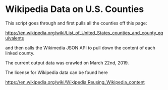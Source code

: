 # Wikipedia Data on U.S. Counties

This script goes through and first pulls all the counties off this page:

https://en.wikipedia.org/wiki/List_of_United_States_counties_and_county_equivalents

and then calls the Wikimedia JSON API to pull down the content of each linked county.

The current output data was crawled on March 22nd, 2019.

The license for Wikipedia data can be found here

https://en.wikipedia.org/wiki/Wikipedia:Reusing_Wikipedia_content
